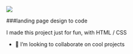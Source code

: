 
![](https://arturssmirnovs.github.io/github-profile-readme-generator/images/banner.png)

###landing page design to code

I made this project just for fun, with HTML / CSS

- 👯 I’m looking to collaborate on cool projects 
